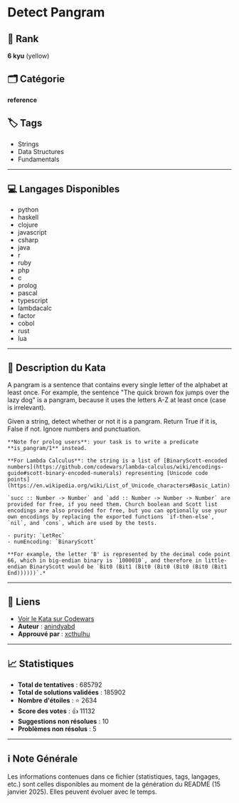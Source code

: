 # Detect Pangram

## 🏅 Rank
**6 kyu** (yellow)

## 🗂️ Catégorie
**reference**

## 🏷️ Tags
- Strings
- Data Structures
- Fundamentals

---

## 💻 Langages Disponibles
- python
- haskell
- clojure
- javascript
- csharp
- java
- r
- ruby
- php
- c
- prolog
- pascal
- typescript
- lambdacalc
- factor
- cobol
- rust
- lua

---

## 📜 Description du Kata

A pangram is a sentence that contains every single letter of the alphabet at least once. For example, the sentence "The quick brown fox jumps over the lazy dog" is a pangram, because it uses the letters A-Z at least once (case is irrelevant). 

Given a string, detect whether or not it is a pangram. Return True if it is, False if not. Ignore numbers and punctuation.

```if:prolog
**Note for prolog users**: your task is to write a predicate **is_pangram/1** instead.
```
```if:lambdacalc
**For Lambda Calculus**: the string is a list of [BinaryScott-encoded numbers](https://github.com/codewars/lambda-calculus/wiki/encodings-guide#scott-binary-encoded-numerals) representing [Unicode code points](https://en.wikipedia.org/wiki/List_of_Unicode_characters#Basic_Latin).*

`succ :: Number -> Number` and `add :: Number -> Number -> Number` are provided for free, if you need them. Church boolean and Scott list encodings are also provided for free, but you can optionally use your own encodings by replacing the exported functions `if-then-else`, `nil`, and `cons`, which are used by the tests.

- purity: `LetRec`
- numEncoding: `BinaryScott`

**For example, the letter 'B' is represented by the decimal code point 66, which in big-endian binary is `1000010`, and therefore in little-endian BinaryScott would be `Bit0 (Bit1 (Bit0 (Bit0 (Bit0 (Bit0 (Bit1 End))))))`.*
```


---

## 🔗 Liens
- [Voir le Kata sur Codewars](https://www.codewars.com/kata/545cedaa9943f7fe7b000048)
- **Auteur** : [anindyabd](https://www.codewars.com/users/anindyabd)
- **Approuvé par** : [xcthulhu](https://www.codewars.com/users/xcthulhu)

---

## 📈 Statistiques
- **Total de tentatives** : 685792
- **Total de solutions validées** : 185902
- **Nombre d'étoiles** : ⭐ 2634
- **Score des votes** : 👍 11132
- **Suggestions non résolues** : 10
- **Problèmes non résolus** : 5

---

## ℹ️ Note Générale
Les informations contenues dans ce fichier (statistiques, tags, langages, etc.) sont celles disponibles au moment de la génération du README (15 janvier 2025). Elles peuvent évoluer avec le temps.
